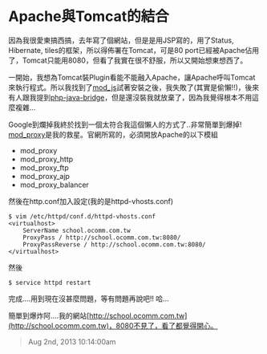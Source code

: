 # Apache與Tomcat的結合

因為我很愛東搞西搞，去年寫了個網站，但是是用JSP寫的，用了Status, Hibernate, tiles的框架，所以得佈署在Tomcat，可是80 port已經被Apache佔用了，Tomcat只能用8080，但看了我實在很不舒服，所以又開始想東想西了。

一開始，我想為Tomcat裝Plugin看能不能融入Apache，讓Apache呼叫Tomcat來執行程式。所以我找到了[mod_js](http://tomcat.apache.org/download-connectors.cgi)試著安裝之後，我失敗了(其實是偷懶!!)，後來有人跟我提到[php-java-bridge](http://php-java-bridge.sourceforge.net/)，但是還沒裝我就放棄了，因為我覺得根本不用這麼複雜...

Google到爛掉我終於找到一個太符合我這個懶人的方式了..非常簡單到爆掉! [mod_proxy](http://httpd.apache.org/docs/2.2/mod/mod_proxy.html)是我的救星。官網所寫的，必須開放Apache的以下模組

- mod_proxy
- mod_proxy_http
- mod_proxy_ftp
- mod_proxy_ajp
- mod_proxy_balancer

然後在http.conf加入設定(我的是httpd-vhosts.conf)

```
$ vim /etc/httpd/conf.d/httpd-vhosts.conf
<virtualhost>
	ServerName school.ocomm.com.tw
	ProxyPass / http://school.ocomm.com.tw:8080/
	ProxyPassReverse / http://school.ocomm.com.tw:8080/
</virtualhost>
```

然後

```
$ service httpd restart
```

完成....用到現在沒甚麼問題，等有問題再說吧!! 哈...

簡單到爆炸阿....我的網站[http://school.ocomm.com.tw](http://school.ocomm.com.tw)，8080不見了，看了都覺得開心。

> Aug 2nd, 2013 10:14:00am